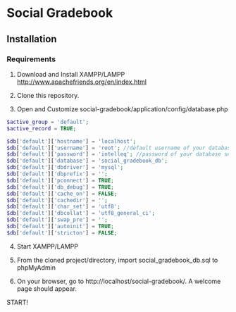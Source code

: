 # Social Gradebook

## Installation

### Requirements

1. Download and Install XAMPP/LAMPP 
http://www.apachefriends.org/en/index.html

2. Clone this repository.

3. Open and Customize social-gradebook/application/config/database.php

```php
$active_group = 'default';
$active_record = TRUE;

$db['default']['hostname'] = 'localhost';
$db['default']['username'] = 'root'; //default username of your database server is "root". Change this accordingly
$db['default']['password'] = 'intelleq'; //password of your database server. Change this. Leave it blank by default
$db['default']['database'] = 'social_gradebook_db';
$db['default']['dbdriver'] = 'mysql';
$db['default']['dbprefix'] = '';
$db['default']['pconnect'] = TRUE;
$db['default']['db_debug'] = TRUE;
$db['default']['cache_on'] = FALSE;
$db['default']['cachedir'] = '';
$db['default']['char_set'] = 'utf8';
$db['default']['dbcollat'] = 'utf8_general_ci';
$db['default']['swap_pre'] = '';
$db['default']['autoinit'] = TRUE;
$db['default']['stricton'] = FALSE;
```

4. Start XAMPP/LAMPP

5. From the cloned project/directory, import social_gradebook_db.sql to phpMyAdmin

6. On your browser, go to http://localhost/social-gradebook/. A welcome page should appear.

START!




